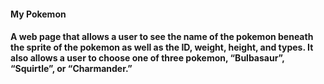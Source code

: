 #### My Pokemon

#### A web page that allows a user to see the name of the pokemon beneath the sprite of the pokemon as well as the ID, weight, height, and types. It also allows a user to choose one of three pokemon, “Bulbasaur”, “Squirtle”, or “Charmander.” 